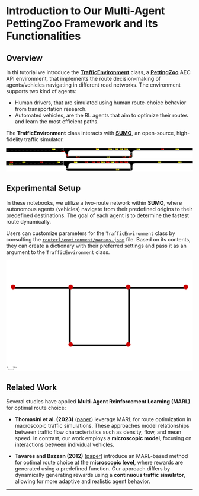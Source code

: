 # **Introduction to Our Multi-Agent PettingZoo Framework and Its Functionalities**  

## Overview  

In thi tutorial we introduce the [**TrafficEnvironment**](https://github.com/COeXISTENCE-PROJECT/RouteRL/blob/main/routerl/environment/environment.py) class, a [**PettingZoo**](https://pettingzoo.farama.org/index.html) AEC API environment, that implements the route decision-making of agents/vehicles navigating in different road networks. The environment supports two kind of agents: 
- Human drivers, that are simulated using human route-choice behavior from transportation research.
- Automated vehicles, are the RL agents that aim to optimize their routes and learn the most efficient paths.

The **TrafficEnvironment** class interacts with [**SUMO**](https://eclipse.dev/sumo/), an open-source, high-fidelity traffic simulator.  

<p align="center">
  <img src="../../docs/img/two_route_net_1.png" alt="Two-route network" />
  <img src="../../docs/img/two_route_net_1_2.png" alt="Two-route network" />
</p>  

## **Experimental Setup**  

In these notebooks, we utilize a two-route network within **SUMO**, where autonomous agents (vehicles) navigate from their predefined origins to their predefined destinations. The goal of each agent is to determine the fastest route dynamically.  

Users can customize parameters for the `TrafficEnvironment` class by consulting the [`routerl/environment/params.json`](https://github.com/COeXISTENCE-PROJECT/RouteRL/blob/4f4bc0a90d821e95b7193b00c93d6aaf10b34f41/routerl/environment/params.json) file. Based on its contents, they can create a dictionary with their preferred settings and pass it as an argument to the `TrafficEnvironment` class.

<p align="center">
  <img src="../../docs/img/two_route_yield.png" alt="Two-route network with yielding" />
</p>  

## **Related Work**  

Several studies have applied **Multi-Agent Reinforcement Learning (MARL)** for optimal route choice:  

- **Thomasini et al. (2023)** ([paper](https://alaworkshop2023.github.io/papers/ALA2023_paper_69.pdf)) leverage MARL for route optimization in macroscopic traffic simulations. These approaches model relationships between traffic flow characteristics such as density, flow, and mean speed. In contrast, our work employs a **microscopic model**, focusing on interactions between individual vehicles.  

- **Tavares and Bazzan (2012)** ([paper](https://www.researchgate.net/publication/235219033_Reinforcement_learning_for_route_choice_in_an_abstract_traffic_scenario)) introduce an MARL-based method for optimal route choice at the **microscopic level**, where rewards are generated using a predefined function. Our approach differs by dynamically generating rewards using a **continuous traffic simulator**, allowing for more adaptive and realistic agent behavior.  

---
